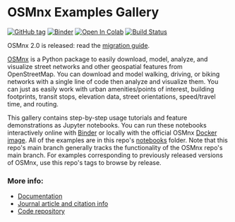# OSMnx Examples Gallery

[![GitHub tag](https://img.shields.io/github/v/tag/gboeing/osmnx-examples?label=Uses+OSMnx)](https://github.com/gboeing/osmnx)
[![Binder](https://mybinder.org/badge_logo.svg)](https://mybinder.org/v2/gh/gboeing/osmnx-examples/main?urlpath=lab)
[![Open In Colab](https://colab.research.google.com/assets/colab-badge.svg)](https://colab.research.google.com/github/gboeing/osmnx-examples/blob/main)
[![Build Status](https://github.com/gboeing/osmnx-examples/actions/workflows/tests.yml/badge.svg?branch=main)](https://github.com/gboeing/osmnx-examples/actions/workflows/tests.yml)

OSMnx 2.0 is released: read the [migration guide](https://github.com/gboeing/osmnx/issues/1123).

[OSMnx](https://github.com/gboeing/osmnx) is a Python package to easily download, model, analyze, and visualize street networks and other geospatial features from OpenStreetMap. You can download and model walking, driving, or biking networks with a single line of code then analyze and visualize them. You can just as easily work with urban amenities/points of interest, building footprints, transit stops, elevation data, street orientations, speed/travel time, and routing.

This gallery contains step-by-step usage tutorials and feature demonstrations as Jupyter notebooks. You can run these notebooks interactively online with [Binder](https://mybinder.org/v2/gh/gboeing/osmnx-examples/main?urlpath=lab) or locally with the official OSMnx [Docker image](https://hub.docker.com/r/gboeing/osmnx). All of the examples are in this repo's [notebooks](notebooks) folder. Note that this repo's main branch generally tracks the functionality of the OSMnx repo's main branch. For examples corresponding to previously released versions of OSMnx, use this repo's tags to browse by release.

### More info:

- [Documentation](https://osmnx.readthedocs.io/)
- [Journal article and citation info](https://doi.org/10.1111/gean.70009)
- [Code repository](https://github.com/gboeing/osmnx)
